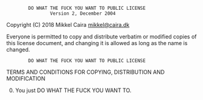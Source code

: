             DO WHAT THE FUCK YOU WANT TO PUBLIC LICENSE
                    Version 2, December 2004

 Copyright (C) 2018 Mikkel Caira <mikkel@caira.dk>

 Everyone is permitted to copy and distribute verbatim or modified
 copies of this license document, and changing it is allowed as long
 as the name is changed.

            DO WHAT THE FUCK YOU WANT TO PUBLIC LICENSE
   TERMS AND CONDITIONS FOR COPYING, DISTRIBUTION AND MODIFICATION

  0. You just DO WHAT THE FUCK YOU WANT TO.
